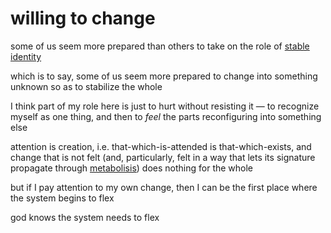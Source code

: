 # willing to change

some of us seem more prepared than others to take on the role of [stable identity](../../04/29/stable-identity.md)

which is to say, some of us seem more prepared to change into something unknown so as to stabilize the whole

I think part of my role here is just to hurt without resisting it — to recognize myself as one thing, and then to _feel_ the parts reconfiguring into something else

attention is creation, i.e. that-which-is-attended is that-which-exists, and change that is not felt (and, particularly, felt in a way that lets its signature propagate through [metabolisis](../../04/17/metabolisis.md)) does nothing for the whole

but if I pay attention to my own change, then I can be the first place where the system begins to flex

god knows the system needs to flex
